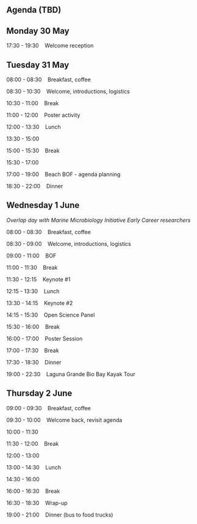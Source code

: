 ## Agenda (TBD)

## Monday 30 May

17:30 - 19:30 &nbsp;&nbsp;&nbsp;Welcome reception

## Tuesday 31 May  

08:00 - 08:30 &nbsp;&nbsp;&nbsp;Breakfast, coffee

08:30 - 10:30 &nbsp;&nbsp;&nbsp;Welcome, introductions, logistics

10:30 - 11:00 &nbsp;&nbsp;&nbsp;Break

11:00 - 12:00 &nbsp;&nbsp;&nbsp;Poster activity

12:00 - 13:30	&nbsp;&nbsp;&nbsp;Lunch 

13:30 - 15:00 &nbsp;&nbsp;&nbsp;

15:00 - 15:30 &nbsp;&nbsp;&nbsp;Break

15:30 - 17:00 &nbsp;&nbsp;&nbsp;

17:00 - 19:00	&nbsp;&nbsp;&nbsp;Beach BOF - agenda planning

18:30 - 22:00 &nbsp;&nbsp;&nbsp;Dinner 


## Wednesday 1 June 

_Overlap day with Marine Microbiology Initiative Early Career researchers_

08:00 - 08:30 &nbsp;&nbsp;&nbsp;Breakfast, coffee

08:30 - 09:00 &nbsp;&nbsp;&nbsp;Welcome, introductions, logistics

09:00 - 11:00 &nbsp;&nbsp;&nbsp;BOF

11:00 - 11:30 &nbsp;&nbsp;&nbsp;Break

11:30 - 12:15 &nbsp;&nbsp;&nbsp;Keynote #1

12:15 - 13:30	&nbsp;&nbsp;&nbsp;Lunch

13:30 - 14:15 &nbsp;&nbsp;&nbsp;Keynote #2  

14:15 - 15:30 &nbsp;&nbsp;&nbsp;Open Science Panel  

15:30 - 16:00 &nbsp;&nbsp;&nbsp;Break  

16:00 - 17:00 &nbsp;&nbsp;&nbsp;Poster Session

17:00 - 17:30 &nbsp;&nbsp;&nbsp;Break  

17:30 - 18:30 &nbsp;&nbsp;&nbsp;Dinner

19:00 - 22:30 &nbsp;&nbsp;&nbsp;Laguna Grande Bio Bay Kayak Tour

## Thursday 2 June


09:00 - 09:30 &nbsp;&nbsp;&nbsp;Breakfast, coffee

09:30 - 10:00 &nbsp;&nbsp;&nbsp;Welcome back, revisit agenda

10:00 - 11:30 &nbsp;&nbsp;&nbsp;

11:30 - 12:00  &nbsp;&nbsp;&nbsp;Break

12:00 - 13:00 &nbsp;&nbsp;&nbsp;

13:00 - 14:30 &nbsp;&nbsp;&nbsp;Lunch

14:30 - 16:00 &nbsp;&nbsp;&nbsp;

16:00 - 16:30  &nbsp;&nbsp;&nbsp;Break

16:30 - 18:30  &nbsp;&nbsp;&nbsp;Wrap-up

19:00 - 21:00 &nbsp;&nbsp;&nbsp;Dinner (bus to food trucks)
